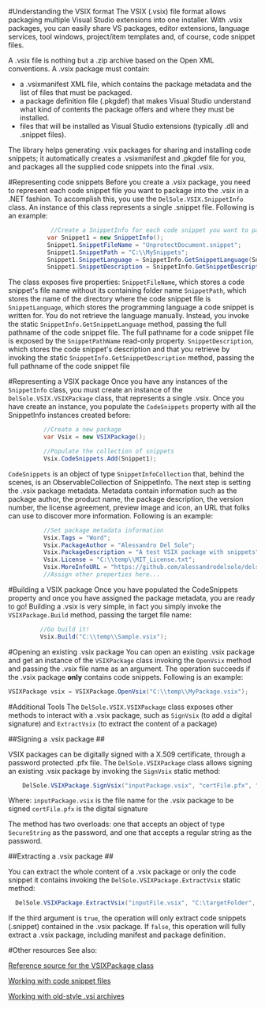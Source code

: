 
#Understanding the VSIX format
The VSIX (.vsix) file format allows packaging multiple Visual Studio extensions into one installer. With .vsix packages, you can easily share VS packages, editor extensions, language services, tool windows, project/item templates and, of course, code snippet files.

A .vsix file is nothing but a .zip archive based on the Open XML conventions. A .vsix package must contain:

- a .vsixmanifest XML file, which contains the package metadata and the list of files that must be packaged.
- a package definition file (.pkgdef) that makes Visual Studio understand what kind of contents the package offers and where they must be installed.
- files that will be installed as Visual Studio extensions (typically .dll and .snippet files).

The library helps generating .vsix packages for sharing and installing code snippets; it automatically creates a .vsixmanifest and .pkgdef file for you, and packages all the supplied code snippets into the final .vsix.
 
#Representing code snippets
Before you create a .vsix package, you need to represent each code snippet file you want to package into the .vsix in a .NET fashion. To accomplish this, you use the `DelSole.VSIX.SnippetInfo` class. 
 An instance of this class represents a single .snippet file. Following is an example:
 
 ```csharp
             //Create a SnippetInfo for each code snippet you want to package
            var Snippet1 = new SnippetInfo();
            Snippet1.SnippetFileName = "UnprotectDocument.snippet";
            Snippet1.SnippetPath = "C:\\MySnippets";
            Snippet1.SnippetLanguage = SnippetInfo.GetSnippetLanguage(Snippet1.SnippetPathName);
            Snippet1.SnippetDescription = SnippetInfo.GetSnippetDescription(Snippet1.SnippetFileName);
 ```
The class exposes five properties:
`SnippetFileName`, which stores a code snippet's file name without its containing folder name
`SnippetPath`, which stores the name of the directory where the code snippet file is
`SnippetLanguage`, which stores the programming language a code snippet is written for. You do not retrieve the language manually. Instead, you invoke the static `SnippetInfo.GetSnippetLanguage` method, passing the full pathname of the code snippet file. The full pathname for a code snippet file is exposed by the `SnippetPathName` read-only property.
`SnippetDescription`, which stores the code snippet's description and that you retrieve by invoking the static `SnippetInfo.GetSnippetDescription` method, passing the full pathname of the code snippet file  
 
#Representing a VSIX package
Once you have any instances of the `SnippetInfo` class, you must create an instance of the `DelSole.VSIX.VSIXPackage` class, that represents a single .vsix. Once you have create an instance, you populate the `CodeSnippets` property with all the SnippetInfo instances created before:
 
  ```csharp
            //Create a new package
            var Vsix = new VSIXPackage();

            //Populate the collection of snippets
            Vsix.CodeSnippets.Add(Snippet1);
 ```
 
`CodeSnippets` is an object of type `SnippetInfoCollection` that, behind the scenes, is an ObservableCollection of SnippetInfo. The next step is setting the .vsix package metadata. Metadata contain information such as the package author, 
the product name, the package description, the version number, the license agreement, preview image and icon, an URL that folks can use to discover more information. Following is an example:
 
  ```csharp
            //Set package metadata information
            Vsix.Tags = "Word";
            Vsix.PackageAuthor = "Alessandro Del Sole";
            Vsix.PackageDescription = "A test VSIX package with snippets";
            Vsix.License = "C:\\temp\\MIT_License.txt";
            Vsix.MoreInfoURL = "https://github.com/alessandrodelsole/delsolevsix";
            //Assign other properties here...
 ```
 
#Building a VSIX package
Once you have populated the CodeSnippets property and once you have assigned the package metadata, you are ready to go! Building a .vsix is very simple, in fact you simply invoke the `VSIXPackage.Build` method, passing the target file name:
 
   ```csharp
            //Go build it!
            Vsix.Build("C:\\temp\\Sample.vsix");
 ```
 
#Opening an existing .vsix package
You can open an existing .vsix package and get an instance of the `VSIXPackage` class invoking the `OpenVsix` method and passing the .vsix file name as an argument. The operation succeeds if the .vsix package **only** contains code snippets. Following is an example:

   ```csharp
VSIXPackage vsix = VSIXPackage.OpenVsix("C:\\temp\\MyPackage.vsix");
 ```

#Additional Tools
The `DelSole.VSIX.VSIXPackage` class exposes other methods to interact with a .vsix package, such as `SignVsix` (to add a digital signature) and `ExtractVsix` (to extract the content of a package)

##Signing a .vsix package ##

VSIX packages can be digitally signed with a X.509 certificate, through a password protected .pfx file. The `DelSole.VSIXPackage` class allows signing an existing .vsix package by invoking the `SignVsix` static method:

```csharp
    DelSole.VSIXPackage.SignVsix("inputPackage.vsix", "certFile.pfx", "password");
```

Where:
`inputPackage.vsix` is the file name for the .vsix package to be signed
`certFile.pfx` is the digital signature

The method has two overloads: one that accepts an object of type `SecureString` as the password, and one that accepts a regular string as the password.

##Extracting a .vsix package ##

You can extract the whole content of a .vsix package or only the code snippet it contains invoking the `DelSole.VSIXPackage.ExtractVsix` static method:

  ```csharp
    DelSole.VSIXPackage.ExtractVsix("inputFile.vsix", "C:\targetFolder", true);
 ```

If the third argument is `true`, the operation will only extract code snippets (.snippet) contained in the .vsix package. If `false`, this operation will fully extract a .vsix package, including manifest and package definition.


#Other resources
See also:

[Reference source for the VSIXPackage class](http://delsolevsixrefsource.azurewebsites.net/#DelSole.VSIX/Vsix_ObjectModel/VSIXPackage.vb)

[Working with code snippet files](https://github.com/AlessandroDelSole/delsolevsix/blob/master/docs/WorkingWithCodeSnippets.md)

[Working with old-style .vsi archives](https://github.com/AlessandroDelSole/delsolevsix/blob/master/docs/WorkingWithOldVsiArchives.md)

